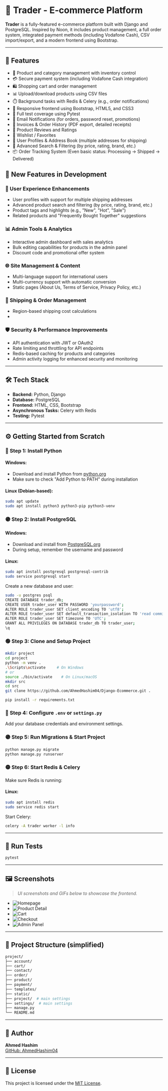 
# 🛒 Trader - E-commerce Platform

**Trader** is a fully-featured e-commerce platform built with Django and PostgreSQL. Inspired by Noon, it includes product management, a full order system, integrated payment methods (including Vodafone Cash), CSV import/export, and a modern frontend using Bootstrap.

---

## 🚀 Features

- 🧾 Product and category management with inventory control
- 💳 Secure payment system (including Vodafone Cash integration)
- 🛍️ Shopping cart and order management
- 📊 Upload/download products using CSV files
- ⏱️ Background tasks with Redis & Celery (e.g., order notifications)
- 🎨 Responsive frontend using Bootstrap, HTML5, and CSS3
- 🧪 Full test coverage using Pytest
- 💌 Email Notifications (for orders, password reset, promotions)
- 🧾 Invoices & Order History (PDF export, detailed receipts)
- 💬 Product Reviews and Ratings
- 💚 Wishlist / Favorites
- 👥 User Profiles & Address Book (multiple addresses for shipping)
- 🔎 Advanced Search & Filtering (by price, rating, brand, etc.)
- 📦 Order Tracking System (Even basic status: Processing → Shipped → Delivered)

## 🚧 New Features in Development

### 👥 User Experience Enhancements
- User profiles with support for multiple shipping addresses  
- Advanced product search and filtering (by price, rating, brand, etc.)  
- Product tags and highlights (e.g., "New", "Hot", "Sale")  
- Related products and "Frequently Bought Together" suggestions  

### 📊 Admin Tools & Analytics
- Interactive admin dashboard with sales analytics  
- Bulk editing capabilities for products in the admin panel  
- Discount code and promotional offer system  

### 🌐 Site Management & Content
- Multi-language support for international users  
- Multi-currency support with automatic conversion  
- Static pages (About Us, Terms of Service, Privacy Policy, etc.)

### 🚚 Shipping & Order Management
- Region-based shipping cost calculations
- 
### 🛡️ Security & Performance Improvements
- API authentication with JWT or OAuth2  
- Rate limiting and throttling for API endpoints  
- Redis-based caching for products and categories  
- Admin activity logging for enhanced security and monitoring  

---

## 🛠️ Tech Stack

- **Backend:** Python, Django
- **Database:** PostgreSQL
- **Frontend:** HTML, CSS, Bootstrap
- **Asynchronous Tasks:** Celery with Redis
- **Testing:** Pytest

---

## ⚙️ Getting Started from Scratch

### 🔵 Step 1: Install Python

#### Windows:
- Download and install Python from [python.org](https://www.python.org/downloads/)
- Make sure to check "Add Python to PATH" during installation

#### Linux (Debian-based):
```bash
sudo apt update
sudo apt install python3 python3-pip python3-venv
```

### 🟣 Step 2: Install PostgreSQL

#### Windows:
- Download and install from [PostgreSQL.org](https://www.postgresql.org/download/windows/)
- During setup, remember the username and password

#### Linux:
```bash
sudo apt install postgresql postgresql-contrib
sudo service postgresql start
```

Create a new database and user:
```bash
sudo -u postgres psql
CREATE DATABASE trader_db;
CREATE USER trader_user WITH PASSWORD 'yourpassword';
ALTER ROLE trader_user SET client_encoding TO 'utf8';
ALTER ROLE trader_user SET default_transaction_isolation TO 'read committed';
ALTER ROLE trader_user SET timezone TO 'UTC';
GRANT ALL PRIVILEGES ON DATABASE trader_db TO trader_user;
\q
```

### 🟢 Step 3: Clone and Setup Project

```bash
mkdir project
cd project
python -m venv .
.\Scripts\activate     # On Windows
# or
source ./bin/activate    # On Linux/macOS
mkdir src
cd src
git clone https://github.com/AhmedHashim04/Django-Ecommerce.git .

pip install -r requirements.txt
```

### 🔵 Step 4: Configure `.env` or `settings.py`
Add your database credentials and environment settings.

### 🟣 Step 5: Run Migrations & Start Project

```bash
python manage.py migrate
python manage.py runserver
```

### 🟡 Step 6: Start Redis & Celery

Make sure Redis is running:

#### Linux:
```bash
sudo apt install redis
sudo service redis start
```

Start Celery:
```bash
celery -A trader worker -l info
```

---

## 🧪 Run Tests

```bash
pytest
```

---

## 🖼️ Screenshots

> _UI screenshots and GIFs below to showcase the frontend._

- ![Homepage](screenshots/homepage.png)
- ![Product Detail](screenshots/product-detail.png)
- ![Cart](screenshots/cart.png)
- ![Checkout](screenshots/checkout.png)
- ![Admin Panel](screenshots/admin.png)

---

## 📁 Project Structure (simplified)

```bash
project/
├── account/
├── cart/
├── contact/
├── order/
├── product/
├── payment/
├── templates/
├── static/
├── project/  # main settings
├── settings/  # main settings
├── manage.py
└── README.md
```

---

## 👤 Author

**Ahmed Hashim**  
[GitHub: AhmedHashim04](https://github.com/AhmedHashim04)

---

## 📄 License

This project is licensed under the [MIT License](LICENSE).
